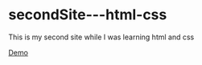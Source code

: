 # secondSite---html-css
This is my second site while I was learning html and css

[Demo](https://alidhuniya.github.io/secondSite---html-css/)
